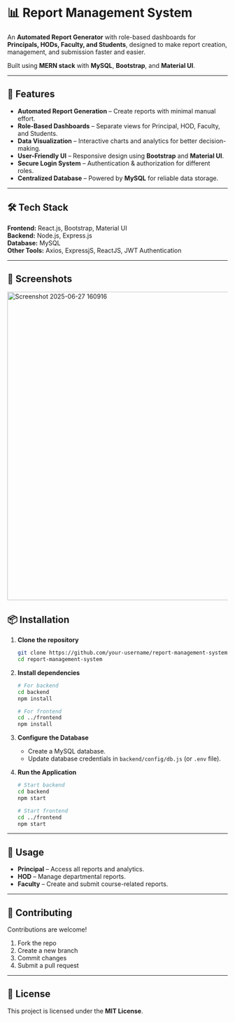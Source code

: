 # 📊 Report Management System

An **Automated Report Generator** with role-based dashboards for **Principals, HODs, Faculty, and Students**, designed to make report creation, management, and submission faster and easier.

Built using **MERN stack** with **MySQL**, **Bootstrap**, and **Material UI**.

---

## 🚀 Features

- **Automated Report Generation** – Create reports with minimal manual effort.
- **Role-Based Dashboards** – Separate views for Principal, HOD, Faculty, and Students.
- **Data Visualization** – Interactive charts and analytics for better decision-making.
- **User-Friendly UI** – Responsive design using **Bootstrap** and **Material UI**.
- **Secure Login System** – Authentication & authorization for different roles.
- **Centralized Database** – Powered by **MySQL** for reliable data storage.

---

## 🛠️ Tech Stack

**Frontend:** React.js, Bootstrap, Material UI  
**Backend:** Node.js, Express.js  
**Database:** MySQL  
**Other Tools:** Axios, ExpressjS, ReactJS, JWT Authentication

---

## 📸 Screenshots

<img width="1509" height="704" alt="Screenshot 2025-06-27 160916" src="https://github.com/user-attachments/assets/971f3af8-9d20-4ef0-ade8-068f80e7ed90" />


## 📦 Installation

1. **Clone the repository**
   ```bash
   git clone https://github.com/your-username/report-management-system.git
   cd report-management-system
   ```

2. **Install dependencies**
   ```bash
   # For backend
   cd backend
   npm install

   # For frontend
   cd ../frontend
   npm install
   ```

3. **Configure the Database**
   - Create a MySQL database.
   - Update database credentials in `backend/config/db.js` (or `.env` file).

4. **Run the Application**
   ```bash
   # Start backend
   cd backend
   npm start

   # Start frontend
   cd ../frontend
   npm start
   ```

---

## 📌 Usage

- **Principal** – Access all reports and analytics.
- **HOD** – Manage departmental reports.
- **Faculty** – Create and submit course-related reports.


---

## 🤝 Contributing

Contributions are welcome!
1. Fork the repo
2. Create a new branch
3. Commit changes
4. Submit a pull request

---

## 📄 License

This project is licensed under the **MIT License**.
